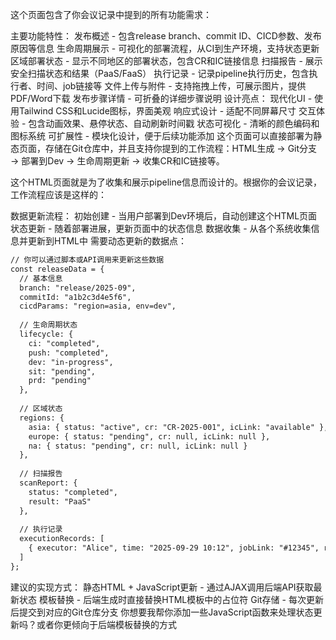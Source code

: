 这个页面包含了你会议记录中提到的所有功能需求：

主要功能特性：
发布概述 - 包含release branch、commit ID、CICD参数、发布原因等信息
生命周期展示 - 可视化的部署流程，从CI到生产环境，支持状态更新
区域部署状态 - 显示不同地区的部署状态，包含CR和IC链接信息
扫描报告 - 展示安全扫描状态和结果（PaaS/FaaS）
执行记录 - 记录pipeline执行历史，包含执行者、时间、job链接等
文件上传与附件 - 支持拖拽上传，可展示图片，提供PDF/Word下载
发布步骤详情 - 可折叠的详细步骤说明
设计亮点：
现代化UI - 使用Tailwind CSS和Lucide图标，界面美观
响应式设计 - 适配不同屏幕尺寸
交互体验 - 包含动画效果、悬停状态、自动刷新时间戳
状态可视化 - 清晰的颜色编码和图标系统
可扩展性 - 模块化设计，便于后续功能添加
这个页面可以直接部署为静态页面，存储在Git仓库中，并且支持你提到的工作流程：HTML生成 → Git分支 → 部署到Dev → 生命周期更新 → 收集CR和IC链接等。



这个HTML页面就是为了收集和展示pipeline信息而设计的。根据你的会议记录，工作流程应该是这样的：

数据更新流程：
初始创建 - 当用户部署到Dev环境后，自动创建这个HTML页面
状态更新 - 随着部署进展，更新页面中的状态信息
数据收集 - 从各个系统收集信息并更新到HTML中
需要动态更新的数据点：
```html
// 你可以通过脚本或API调用来更新这些数据
const releaseData = {
  // 基本信息
  branch: "release/2025-09",
  commitId: "a1b2c3d4e5f6",
  cicdParams: "region=asia, env=dev",
  
  // 生命周期状态
  lifecycle: {
    ci: "completed",
    push: "completed", 
    dev: "in-progress",
    sit: "pending",
    prd: "pending"
  },
  
  // 区域状态
  regions: {
    asia: { status: "active", cr: "CR-2025-001", icLink: "available" },
    europe: { status: "pending", cr: null, icLink: null },
    na: { status: "pending", cr: null, icLink: null }
  },
  
  // 扫描报告
  scanReport: {
    status: "completed",
    result: "PaaS"
  },
  
  // 执行记录
  executionRecords: [
    { executor: "Alice", time: "2025-09-29 10:12", jobLink: "#12345", region: "Asia" }
  ]
};
```
建议的实现方式：
静态HTML + JavaScript更新 - 通过AJAX调用后端API获取最新状态
模板替换 - 后端生成时直接替换HTML模板中的占位符
Git存储 - 每次更新后提交到对应的Git仓库分支
你想要我帮你添加一些JavaScript函数来处理状态更新吗？或者你更倾向于后端模板替换的方式